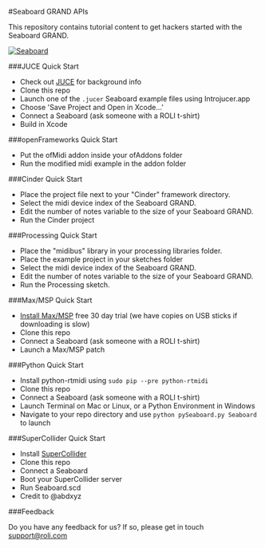 #Seaboard GRAND APIs

This repository contains tutorial content to get hackers started with the Seaboard GRAND.

[![Seaboard](https://roli.com/assets/img/product-page/product-page-header-wide.jpg)](roli.com/products/seaboard-grand)

###JUCE Quick Start

- Check out [JUCE](http://www.juce.com/discover) for background info
- Clone this repo
- Launch one of the `.jucer` Seaboard example files using Introjucer.app
- Choose 'Save Project and Open in Xcode...'
- Connect a Seaboard (ask someone with a ROLI t-shirt)
- Build in Xcode

###openFrameworks Quick Start

- Put the ofMidi addon inside your ofAddons folder
- Run the modified midi example in the addon folder

###Cinder Quick Start

- Place the project file next to your "Cinder" framework directory.
- Select the midi device index of the Seaboard GRAND.
- Edit the number of notes variable to the size of your Seaboard GRAND.
- Run the Cinder project

###Processing Quick Start

- Place the "midibus" library in your processing libraries folder.
- Place the example project in your sketches folder
- Select the midi device index of the Seaboard GRAND.
- Edit the number of notes variable to the size of your Seaboard GRAND.
- Run the Processing sketch.

###Max/MSP Quick Start

- [Install Max/MSP](http://cycling74.com/products/max/) free 30 day trial (we have copies on USB sticks if downloading is slow)
- Clone this repo
- Connect a Seaboard (ask someone with a ROLI t-shirt)
- Launch a Max/MSP patch

###Python Quick Start
- Install python-rtmidi using `sudo pip --pre python-rtmidi`
- Clone this repo
- Connect a Seaboard (ask someone with a ROLI t-shirt)
- Launch Terminal on Mac or Linux, or a Python Environment in Windows
- Navigate to your repo directory and use `python pySeaboard.py Seaboard` to launch

###SuperCollider Quick Start
- Install [SuperCollider](https://supercollider.github.io/)
- Clone this repo
- Connect a Seaboard
- Boot your SuperCollider server
- Run Seaboard.scd
- Credit to @abdxyz


###Feedback

Do you have any feedback for us? If so, please get in touch support@roli.com
